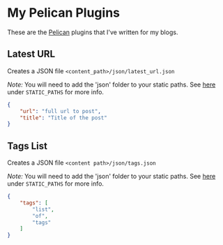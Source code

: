# My Pelican Plugins #

These are the [Pelican][pelican] plugins that I've written for my blogs.

## Latest URL ##

Creates a JSON file  `<content_path>/json/latest_url.json`

*Note:* You will need to add the 'json' folder to your static paths. See [here][staticpath] under `STATIC_PATHS` for more info.

```JSON
{
	"url": "full url to post",
	"title": "Title of the post"
}
```

## Tags List ##

Creates a JSON file  `<content path>/json/tags.json` 

*Note:* You will need to add the 'json' folder to your static paths. See [here][staticpath] under `STATIC_PATHS` for more info.

```JSON
{
	"tags": [
		"list",
		"of",
		"tags"
	]
}
```

[pelican]: http://blog.getpelican.com
[staticpath]: http://docs.getpelican.com/en/3.5.0/settings.html
